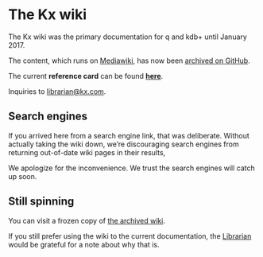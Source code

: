 # The Kx wiki



The Kx wiki was the primary documentation for q and kdb+ until January 2017.

The content, which runs on [Mediawiki](http://mediawiki.org), 
has now been [archived on GitHub](https://github.com/kxsystems/wiki).

The current **reference card** can be found [**here**](https://code.kx.com/v2/ref).

Inquiries to <librarian@kx.com>. 


## Search engines

If you arrived here from a search engine link, that was deliberate.
Without actually taking the wiki down, we’re discouraging search engines from returning out-of-date wiki pages in their results, 

We apologize for the inconvenience. 
We trust the search engines will catch up soon.


## Still spinning

You can visit a frozen copy of [the archived wiki](https://code.kx.com/oldwiki).

If you still prefer using the wiki to the current documentation, the [Librarian](mailto:librarian@kx.com) would be grateful for a note about why that is.
